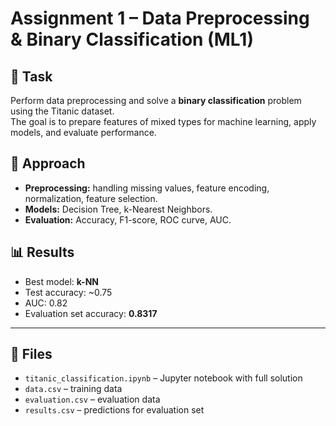 # Assignment 1 – Data Preprocessing & Binary Classification (ML1)

## 📘 Task
Perform data preprocessing and solve a **binary classification** problem using the Titanic dataset.  
The goal is to prepare features of mixed types for machine learning, apply models, and evaluate performance.  

## 🔬 Approach
- **Preprocessing:** handling missing values, feature encoding, normalization, feature selection.  
- **Models:** Decision Tree, k-Nearest Neighbors.  
- **Evaluation:** Accuracy, F1-score, ROC curve, AUC.  

## 📊 Results
- Best model: **k-NN**  
- Test accuracy: ~0.75  
- AUC: 0.82
- Evaluation set accuracy: **0.8317**

---

## 📂 Files
- `titanic_classification.ipynb` – Jupyter notebook with full solution  
- `data.csv` – training data  
- `evaluation.csv` – evaluation data  
- `results.csv` – predictions for evaluation set  
